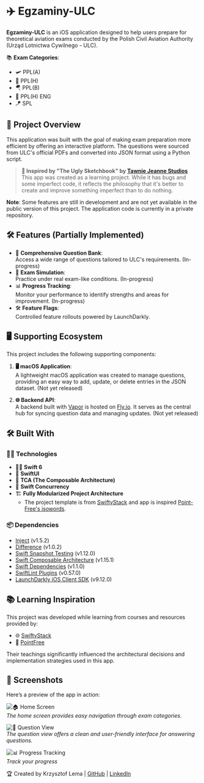 # ✈️ Egzaminy-ULC  

**Egzaminy-ULC** is an iOS application designed to help users prepare for theoretical aviation exams conducted by the Polish Civil Aviation Authority (Urząd Lotnictwa Cywilnego - ULC).  

📚 **Exam Categories**:  
- 🛩️ PPL(A)  
- 🚁 PPL(H)  
- 🪂 PPL(B)  
- 🚁 PPL(H) ENG  
- 🪁 SPL  


## 🌟 Project Overview  

This application was built with the goal of making exam preparation more efficient by offering an interactive platform. The questions were sourced from ULC's official PDFs and converted into JSON format using a Python script.  

> **🎨 Inspired by "The Ugly Sketchbook" by [Tawnie Jeanne Studios](https://www.instagram.com/tawniejeannestudios?igshid=Y3l3aXltZ3NrNXN3)**  
This app was created as a learning project. While it has bugs and some imperfect code, it reflects the philosophy that it's better to create and improve something imperfect than to do nothing.  

**Note**: Some features are still in development and are not yet available in the public version of this project. The application code is currently in a private repository.  


## 🛠️ Features (Partially Implemented)  

- 🎯 **Comprehensive Question Bank**:  
   Access a wide range of questions tailored to ULC's requirements. (In-progress)  
- 📝 **Exam Simulation**:  
   Practice under real exam-like conditions. (In-progress)  
- 📊 **Progress Tracking**:  
   Monitor your performance to identify strengths and areas for improvement. (In-progress)  
- 🛠️ **Feature Flags**:  
   Controlled feature rollouts powered by LaunchDarkly.  


## 🖥️ Supporting Ecosystem  

This project includes the following supporting components:  

1. **🖥️ macOS Application**:  
   A lightweight macOS application was created to manage questions, providing an easy way to add, update, or delete entries in the JSON dataset. (Not yet released)  

2. **🌐 Backend API**:  
   A backend built with [Vapor](https://vapor.codes/) is hosted on [Fly.io](https://fly.io/). It serves as the central hub for syncing question data and managing updates. (Not yet released)  


## 🛠️ Built With  

### 🧑‍💻 **Technologies**  

- 🦸‍♂️ **Swift 6**  
- 🎨 **SwiftUI**  
- 🧩 **TCA (The Composable Architecture)**  
- 🚀 **Swift Concurrency**  
- 🏗️ **Fully Modularized Project Architecture**  
  - The project template is from [SwiftyStack](https://www.swiftystack.com) and app is inspired [Point-Free's isowords](https://github.com/pointfreeco/isowords).  

### 📦 **Dependencies**  

- [Inject](https://github.com/krzysztofzablocki/Inject) (v1.5.2)  
- [Difference](https://github.com/krzysztofzablocki/Difference) (v1.0.2)  
- [Swift Snapshot Testing](https://github.com/pointfreeco/swift-snapshot-testing) (v1.12.0)  
- [Swift Composable Architecture](https://github.com/pointfreeco/swift-composable-architecture) (v1.15.1)  
- [Swift Dependencies](https://github.com/pointfreeco/swift-dependencies) (v1.1.0)  
- [SwiftLint Plugins](https://github.com/SimplyDanny/SwiftLintPlugins) (v0.57.0)  
- [LaunchDarkly iOS Client SDK](https://github.com/launchdarkly/ios-client-sdk.git) (v9.12.0)  


## 📚 Learning Inspiration  

This project was developed while learning from courses and resources provided by:  

- 🌐 [SwiftyStack](https://www.swiftystack.com)  
- 🧠 [PointFree](https://www.pointfree.co)  

Their teachings significantly influenced the architectural decisions and implementation strategies used in this app.  


## 📸 Screenshots  

Here’s a preview of the app in action:  

![🏠 Home Screen](path-to-home-screen-image)  
*The home screen provides easy navigation through exam categories.*  

![📝 Question View](path-to-question-view-image)  
*The question view offers a clean and user-friendly interface for answering questions.*  

![📊 Progress Tracking](path-to-progress-tracking-image)  
*Track your progress*

🏆 Created by Krzysztof Lema | [GitHub](https://github.com/KrzysztofLema) | [LinkedIn](https://www.linkedin.com/in/krzysztoflema/)

